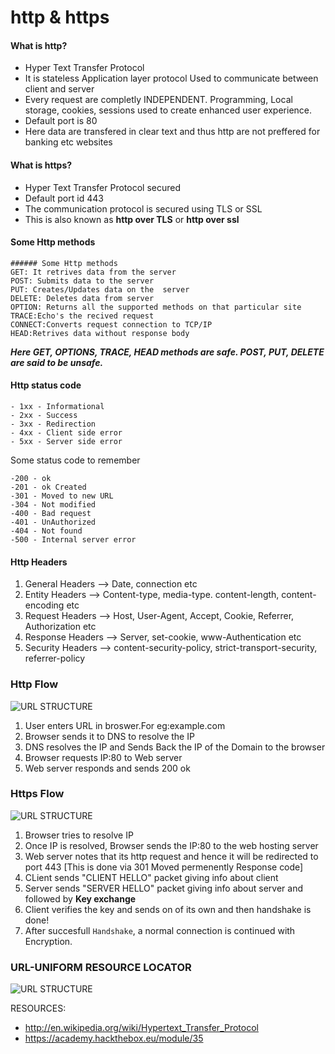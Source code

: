 # http & https 

#### What is http?
* Hyper Text Transfer Protocol
* It is stateless Application layer protocol Used to communicate between client and server 
* Every request are completly INDEPENDENT. Programming, Local storage, cookies, sessions used to create enhanced user experience.
* Default port is 80
* Here data are transfered in clear text and thus http are not preffered for banking etc websites

#### What is https?
* Hyper Text Transfer Protocol secured
* Default port id 443
* The communication protocol is secured using TLS or SSL
* This is also known as **http over TLS** or **http over ssl**

#### Some Http methods
```
###### Some Http methods
GET: It retrives data from the server
POST: Submits data to the server
PUT: Creates/Updates data on the  server
DELETE: Deletes data from server
OPTION: Returns all the supported methods on that particular site
TRACE:Echo's the recived request
CONNECT:Converts request connection to TCP/IP
HEAD:Retrives data without response body
```

***Here GET, OPTIONS, TRACE, HEAD methods are safe.
POST, PUT, DELETE are said to be unsafe.***

#### Http status code
```
- 1xx - Informational
- 2xx - Success
- 3xx - Redirection
- 4xx - Client side error
- 5xx - Server side error
```

Some status code to remember
```
-200 - ok
-201 - ok Created
-301 - Moved to new URL
-304 - Not modified
-400 - Bad request
-401 - UnAuthorized
-404 - Not found
-500 - Internal server error
```

#### Http Headers
1. General Headers --> Date, connection etc
2. Entity Headers --> Content-type, media-type. content-length, content-encoding etc
3. Request Headers --> Host, User-Agent, Accept, Cookie, Referrer, Authorization etc
4. Response Headers --> Server, set-cookie, www-Authentication etc
5. Security Headers --> content-security-policy, strict-transport-security, referrer-policy

### Http Flow
![URL STRUCTURE](https://academy.hackthebox.eu/storage/modules/35/HTTP_Flow.png)
1. User enters URL in broswer.For eg:example.com
2. Browser sends it to DNS to resolve the IP
3. DNS resolves the IP and Sends Back the IP of the Domain to the browser
4. Browser requests IP:80 to Web server
5. Web server responds and sends 200 ok

### Https Flow
![URL STRUCTURE](https://academy.hackthebox.eu/storage/modules/35/HTTPS_Flow.png)
1. Browser tries to resolve IP
2. Once IP is resolved, Browser sends the IP:80 to the web hosting server 
3. Web server notes that its http request and hence it will be redirected to port 443 [This is done via 301 Moved permenently Response code]
4. CLient sends "CLIENT HELLO" packet giving info about client
5. Server sends "SERVER HELLO" packet giving info about server and followed by **Key exchange**
6. Client verifies the key and sends on of its own and then handshake is done!
7. After succesfull ```Handshake```, a normal connection is continued with Encryption. 


### URL-UNIFORM RESOURCE LOCATOR

![URL STRUCTURE](https://academy.hackthebox.eu/storage/modules/35/url_structure.png)

RESOURCES:
- http://en.wikipedia.org/wiki/Hypertext_Transfer_Protocol
- https://academy.hackthebox.eu/module/35
